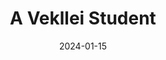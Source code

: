 ---
title: A Vekllei Student
fulltitle: A Vekllei Student
date: 2024-01-15
tags:
- 2024
characters:
- coretti
categories: []
keywords:
- 2024
rgb: 167, 106, 103
url: /stories/vekllei-student/
toc: false
image: /images/fullres/student.jpg
reddit: null
print: null
video: null
caption: Just a sketch that took too long, but I like her sneakers. I find the idea
  of government sneakers with little flags on them really funny.
---